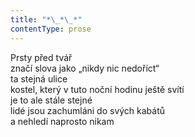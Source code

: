 ```yaml
---
title: "*\_*\_*"
contentType: prose
---
```


Prsty před tvář  
značí slova jako „nikdy nic nedoříct“  
ta stejná ulice  
kostel, který v tuto noční hodinu ještě svítí  
je to ale stále stejné  
lidé jsou zachumláni do svých kabátů  
a nehledí naprosto nikam
